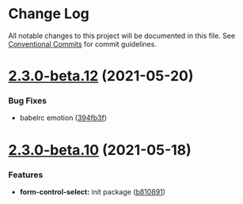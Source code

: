 # Change Log

All notable changes to this project will be documented in this file.
See [Conventional Commits](https://conventionalcommits.org) for commit guidelines.

# [2.3.0-beta.12](https://github.com/lskjs/ux/tree/master/packages/form-control-select/compare/v2.3.0-beta.11...v2.3.0-beta.12) (2021-05-20)


### Bug Fixes

* babelrc emotion ([394fb3f](https://github.com/lskjs/ux/tree/master/packages/form-control-select/commit/394fb3f77ae0f84e152314003390dcdeb39f0a23))





# [2.3.0-beta.10](https://github.com/lskjs/ux/tree/master/packages/form-control-select/compare/v2.3.0-beta.9...v2.3.0-beta.10) (2021-05-18)


### Features

* **form-control-select:** init package ([b810891](https://github.com/lskjs/ux/tree/master/packages/form-control-select/commit/b8108913ce953e89c363425b761430a1a9d3bfda))
